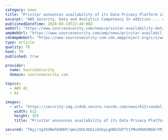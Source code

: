 ```yaml
---
category: news
title: "Privitar announces availability of its Data Privacy Platform in AWS Marketplace"
excerpt: "AWS Security, Data and Analytics Competency In addition ... constantly and efficiently monitor cameras in real-time or review the high volumes of archived video. Video analytics powered by Artificial Intelligence Increasingly, event venues are overcoming this challenge and maximising this video data by investing in intelligent video surveillance."
publishedDateTime: 2020-04-19T22:48:00Z
webUrl: "https://www.sourcesecurity.com/news/privitar-availability-data-privacy-platform-aws-marketplace-co-1537871022-ga-co-1580719254-ga-npr.1587126989.html"
ampWebUrl: "https://www.sourcesecurity.com/amp/news/privitar-availability-data-privacy-platform-aws-marketplace-co-1537871022-ga-co-1580719254-ga-npr.1587126989.html"
cdnAmpWebUrl: "https://www-sourcesecurity-com.cdn.ampproject.org/c/s/www.sourcesecurity.com/amp/news/privitar-availability-data-privacy-platform-aws-marketplace-co-1537871022-ga-co-1580719254-ga-npr.1587126989.html"
type: article
quality: 70
heat: 70
published: true

provider:
  name: SourceSecurity
  domain: sourcesecurity.com

topics:
  - AWS AI
  - AI

images:
  - url: "https://security-img.scdn6.secure.raxcdn.com/news/612/vandalism-surveillance-920x533_1578636475.jpg"
    width: 612
    height: 355
    title: "Privitar announces availability of its Data Privacy Platform in AWS Marketplace"

secured: "TAyjr1g35GNehbQHHY/qms2UULOUG1iGSbyLgHBXZGP7t1YMuH8UHINGD+YMjpL8q5nWtTIlhL0kAL1RaDpUIxmgRiVysvS6FNS992gfG+U53a1wJrZoZNL0xWKa43LGgyExG3rnAEBn7Df5yPwAMPfbMVSTvKpF7AX686c4WLXUKDRUbu8lvnlSbAYkrLrM/NOh1XmSs0HIw6XFVDQhvSN/Ki9jcabpGF5eaw65QmFJQKmzOxaBWu+8omr5D3a6+VJAqQPXWRwqD9LIoZwnFHtKvrB8guNL4Uox9k1Y/oM+v2CWr/YTGOmU0vSBtTfX;2KNEt2dufzitb3TlL+QR8w=="
---
```



